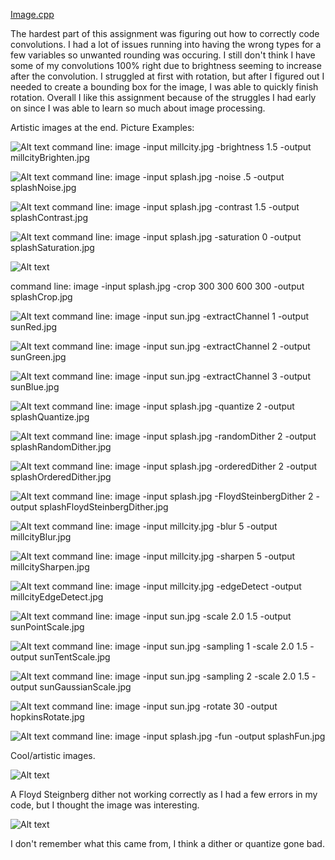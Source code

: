 [Image.cpp](https://github.com/kalvenschraut/school/blob/master/5607/ImageCode/image.cpp)

The hardest part of this assignment was figuring out how to correctly code convolutions. I had a lot of issues running into 
having the wrong types for a few variables so unwanted rounding was occuring. I still don't think I have some of my 
convolutions 100% right due to brightness seeming to increase after the convolution. I struggled at first with rotation, but after I figured out I needed to create a bounding box for the image, I was able to quickly finish rotation. Overall I like this
assignment because of the struggles I had early on since I was able to learn so much about image processing.

Artistic images at the end.
Picture Examples:

![Alt text](https://raw.githubusercontent.com/kalvenschraut/school/master/5607/ImageCode/sample/millcityBrighten.jpg)
command line: image -input millcity.jpg -brightness 1.5 -output millcityBrighten.jpg

![Alt text](https://raw.githubusercontent.com/kalvenschraut/school/master/5607/ImageCode/sample/splashNoise.jpg)
command line: image -input splash.jpg -noise .5 -output splashNoise.jpg

![Alt text](https://raw.githubusercontent.com/kalvenschraut/school/master/5607/ImageCode/sample/splashContrast.jpg)
command line: image -input splash.jpg -contrast 1.5 -output splashContrast.jpg

![Alt text](https://raw.githubusercontent.com/kalvenschraut/school/master/5607/ImageCode/sample/splashSaturation.jpg)
command line: image -input splash.jpg -saturation 0 -output splashSaturation.jpg

![Alt text](https://raw.githubusercontent.com/kalvenschraut/school/master/5607/ImageCode/sample/splashCrop.jpg)

command line: image -input splash.jpg -crop 300 300 600 300 -output splashCrop.jpg

![Alt text](https://raw.githubusercontent.com/kalvenschraut/school/master/5607/ImageCode/sample/sunRed.jpg)
command line: image -input sun.jpg -extractChannel 1 -output sunRed.jpg

![Alt text](https://raw.githubusercontent.com/kalvenschraut/school/master/5607/ImageCode/sample/sunGreen.jpg)
command line: image -input sun.jpg -extractChannel 2 -output sunGreen.jpg

![Alt text](https://raw.githubusercontent.com/kalvenschraut/school/master/5607/ImageCode/sample/sunBlue.jpg)
command line: image -input sun.jpg -extractChannel 3 -output sunBlue.jpg

![Alt text](https://raw.githubusercontent.com/kalvenschraut/school/master/5607/ImageCode/sample/splashQuantize.jpg)
command line: image -input splash.jpg -quantize 2 -output splashQuantize.jpg

![Alt text](https://raw.githubusercontent.com/kalvenschraut/school/master/5607/ImageCode/sample/splashRandomDither.jpg)
command line: image -input splash.jpg -randomDither 2 -output splashRandomDither.jpg

![Alt text](https://raw.githubusercontent.com/kalvenschraut/school/master/5607/ImageCode/sample/splashOrderedDither.jpg)
command line: image -input splash.jpg -orderedDither 2 -output splashOrderedDither.jpg

![Alt text](https://raw.githubusercontent.com/kalvenschraut/school/master/5607/ImageCode/sample/splashFloydSteinbergDither.jpg)
command line: image -input splash.jpg -FloydSteinbergDither 2 -output splashFloydSteinbergDither.jpg

![Alt text](https://raw.githubusercontent.com/kalvenschraut/school/master/5607/ImageCode/sample/millcityBlur.jpg)
command line: image -input millcity.jpg -blur 5 -output millcityBlur.jpg

![Alt text](https://raw.githubusercontent.com/kalvenschraut/school/master/5607/ImageCode/sample/millcitySharpen.jpg)
command line: image -input millcity.jpg -sharpen 5 -output millcitySharpen.jpg

![Alt text](https://raw.githubusercontent.com/kalvenschraut/school/master/5607/ImageCode/sample/millcityEdgeDetect.jpg)
command line: image -input millcity.jpg -edgeDetect -output millcityEdgeDetect.jpg

![Alt text](https://raw.githubusercontent.com/kalvenschraut/school/master/5607/ImageCode/sample/sunPointScale.jpg)
command line: image -input sun.jpg -scale 2.0 1.5 -output sunPointScale.jpg

![Alt text](https://raw.githubusercontent.com/kalvenschraut/school/master/5607/ImageCode/sample/sunTentScale.jpg)
command line: image -input sun.jpg -sampling 1 -scale 2.0 1.5 -output sunTentScale.jpg

![Alt text](https://raw.githubusercontent.com/kalvenschraut/school/master/5607/ImageCode/sample/sunGaussianScale.jpg)
command line: image -input sun.jpg -sampling 2 -scale 2.0 1.5 -output sunGaussianScale.jpg

![Alt text](https://raw.githubusercontent.com/kalvenschraut/school/master/5607/ImageCode/sample/hopkinsRotate.jpg)
command line: image -input sun.jpg -rotate 30 -output hopkinsRotate.jpg

![Alt text](https://raw.githubusercontent.com/kalvenschraut/school/master/5607/ImageCode/sample/splashFun.jpg)
command line: image -input splash.jpg -fun -output splashFun.jpg

Cool/artistic images.


![Alt text](https://raw.githubusercontent.com/kalvenschraut/school/master/5607/ImageCode/sample/sunzoomFloydSteinbergDither%20-%20Copy.png)

A Floyd Steignberg dither not working correctly as I had a few errors in my code, but I thought the image was interesting.

![Alt text](https://raw.githubusercontent.com/kalvenschraut/school/master/5607/ImageCode/sample/splashCool.jpg)
 
 I don't remember what this came from, I think a dither or quantize gone bad. 

